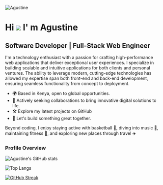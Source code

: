 ![Agustine](https://komarev.com/ghpvc/?username=a)

Hi ![](https://user-images.githubusercontent.com/18350557/176309783-0785949b-9127-417c-8b55-ab5a4333674e.gif) I' m Agustine
=

## Software Developer | Full-Stack Web Engineer

I'm a technology enthusiast with a passion for crafting high-performance web applications that deliver exceptional user experiences. I specialize in building scalable and intuitive applications for both clients and personal ventures. The ability to leverage modern, cutting-edge technologies has allowed my expertise span both front-end and back-end development, ensuring seamless functionality from concept to deployment.

* 🌍 Based in Kenya, open to global opportunities.
* 💼 Actively seeking collaborations to bring innovative digital solutions to life.
* 🛠️ Explore my latest projects on GitHub 
* 💪 Let's build something great together.

Beyond coding, I enjoy staying active with basketball 🏀, diving into music 🎵, maintaining fitness 💪, and exploring new places through travel ✈️

### Profile Overview 

![Agustine's GitHub stats](https://github-readme-stats.vercel.app/api?username=agustine-dev&show_icons=true&theme=radical)

![Top Langs](https://github-readme-stats.vercel.app/api/top-langs/?username=agustine-dev&hide_progress=true)

[![GitHub Streak](https://github-readme-streak-stats-git-main-davids-projects-ad77adcc.vercel.app?user=agustine-dev&mode=weekly)](https://git.io/streak-stats)
